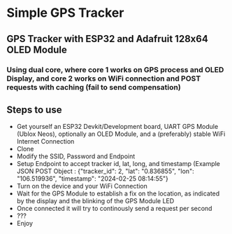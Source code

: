 # Simple GPS Tracker
## GPS Tracker with ESP32 and Adafruit 128x64 OLED Module
### Using dual core, where core 1 works on GPS process and OLED Display, and core 2 works on WiFi connection and POST requests with caching (fail to send compensation)

## Steps to use
- Get yourself an ESP32 Devkit/Development board, UART GPS Module (Ublox Neos), optionally an OLED Module, and a (preferably) stable WiFi Internet Connection
- Clone
- Modify the SSID, Password and Endpoint
- Setup Endpoint to accept tracker id, lat, long, and timestamp (Example JSON POST Object : {"tracker_id": 2, "lat": "0.836855", "lon": "106.519936", "timestamp": "2024-02-25 08:14:55"}
- Turn on the device and your WiFi Connection
- Wait for the GPS Module to establish a fix on the location, as indicated by the display and the blinking of the GPS Module LED
- Once connected it will try to continously send a request per second
- ???
- Enjoy
